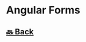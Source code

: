<h1>Angular Forms</h1>

<h2><a href="https://github.com/sanjay9616/JavaScript/blob/master/JavaScript-Technologies/README.md"> 🔙 Back</a></h2>
